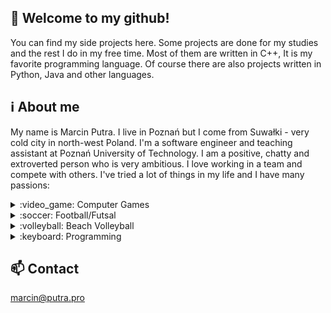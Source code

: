 ## :wave: Welcome to my github!
You can find my side projects here. Some projects are done for my studies and the rest I do in my free time.
Most of them are written in C++, It is my favorite programming language.
Of course there are also projects written in Python, Java and other languages.

## :information_source: About me 
My name is Marcin Putra. I live in Poznań but I come from Suwałki - very cold city in north-west Poland.
I'm a software engineer and teaching assistant at Poznań University of Technology.
I am a positive, chatty and extroverted person who is very ambitious. I love working in a team and compete with others.
I've tried a lot of things in my life and I have many passions:
<details>
<summary>:video_game: Computer Games</summary>
I received my first computer for Christmas in 2004, in the same time I got the Techland game "Pet Racer".
I immediately fell in love with games and I spent whole days in the map editors of various games.
To this day, I love playing and creating games, so from time to time I take part in game jam contests.

![Games](https://github.com/Putrus/putrus/blob/main/images/light.jpg)
</details>

<details>
<summary>:soccer: Football/Futsal</summary>
My dad gave me this passion and I've been training football as a goalkeeper since I remember.
During my studies, I gave up playing in the club but I still play football with friends.

![Football](https://github.com/Putrus/putrus/blob/main/images/football.jpg)
</details>

<details>
<summary>:volleyball: Beach Volleyball</summary>
The second sports passion appeared in high school, my best friend invited me to play during the holidays and I really liked it. 
I'm very tall so I made a lot of progress at the beginning. I love going to tournaments and competing with others.

![Volleyball](https://github.com/Putrus/putrus/blob/main/images/volleyball.jpg)
</details>

<details>
<summary>:keyboard: Programming</summary>
The last but not least passion is programming. I wrote first "Hello World" in C++ in 2015.
It turned out that writing code is very satisfied. Understanding programming came very easily to me.
I started writing more and more and then I decided to study computer science.

![Programming](https://github.com/Putrus/putrus/blob/main/images/programming.jpg)
</details>

## :mailbox: Contact
marcin@putra.pro
